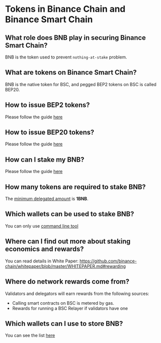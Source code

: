 # Tokens in Binance Chain and Binance Smart Chain

## What role does BNB play in securing Binance Smart Chain?

BNB is the token used to prevent `nothing-at-stake` problem.

## What are tokens on Binance Smart Chain?

BNB is the native token for BSC, and pegged BEP2 tokens on BSC is called BEP20.

## How to issue BEP2 tokens?

Please follow the guide [here](https://community.binance.org/topic/2487/)

## How to issue BEP20 tokens?

Please follow the guide [here](../../smart-chain/developer/issue-BEP20.md)

## How can I stake my BNB?

Please follow the guide [here](../../smart-chain/delegator/del-guide.md)

## How many tokens are required to stake BNB?

The [minimum delegated amount](../../smart-chain/validator/Parameters.md) is **1BNB**.

## Which wallets can be used to stake BNB?

You can only use [command line tool](https://github.com/binance-chain/smart-chain-binary/tree/master/bc/cli)

## Where can I find out more about staking economics and rewards?

You can read details in White Paper: <https://github.com/binance-chain/whitepaper/blob/master/WHITEPAPER.md#rewarding>

## Where do network rewards come from?

Validators and delegators will earn rewards from the following sources:

* Calling smart contracts on BSC is metered by gas.
* Rewards for running a BSC Relayer if validators have one

## Which wallets can I use to store BNB?

You can see the list [here](../../wallets.md)

